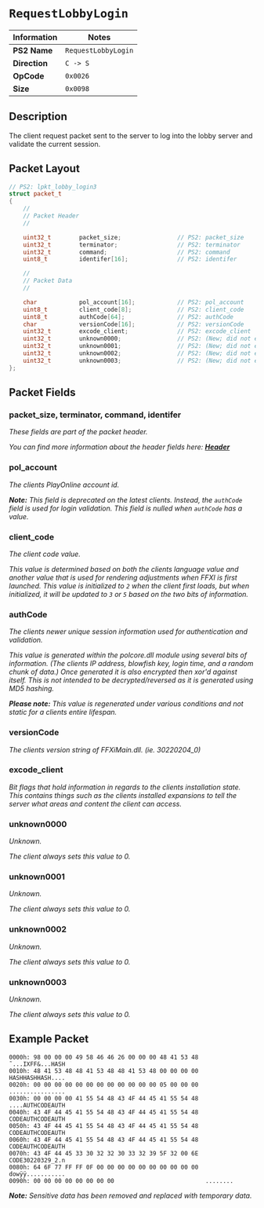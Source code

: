 # `RequestLobbyLogin`

| Information               | Notes |
|---                        |---    |
| **PS2 Name**              | `RequestLobbyLogin` |
| **Direction**             | `C -> S` |
| **OpCode**                | `0x0026` |
| **Size**                  | `0x0098` |

## Description

The client request packet sent to the server to log into the lobby server and validate the current session.

## Packet Layout

```cpp
// PS2: lpkt_lobby_login3
struct packet_t
{
    //
    // Packet Header
    //

    uint32_t        packet_size;                // PS2: packet_size
    uint32_t        terminator;                 // PS2: terminator
    uint32_t        command;                    // PS2: command
    uint8_t         identifer[16];              // PS2: identifer

    //
    // Packet Data
    //

    char            pol_account[16];            // PS2: pol_account
    uint8_t         client_code[8];             // PS2: client_code
    uint8_t         authCode[64];               // PS2: authCode
    char            versionCode[16];            // PS2: versionCode
    uint32_t        excode_client;              // PS2: excode_client
    uint32_t        unknown0000;                // PS2: (New; did not exist.)
    uint32_t        unknown0001;                // PS2: (New; did not exist.)
    uint32_t        unknown0002;                // PS2: (New; did not exist.)
    uint32_t        unknown0003;                // PS2: (New; did not exist.)
};
```

## Packet Fields

### packet_size, terminator, command, identifer

_These fields are part of the packet header._

_You can find more information about the header fields here: [**Header**](/packets/lobby/Header.md)_

### pol_account

_The clients PlayOnline account id._

_**Note:** This field is deprecated on the latest clients. Instead, the `authCode` field is used for login validation. This field is nulled when `authCode` has a value._

### client_code

_The client code value._

_This value is determined based on both the clients language value and another value that is used for rendering adjustments when FFXI is first launched. This value is initialized to `2` when the client first loads, but when initialized, it will be updated to `3` or `5` based on the two bits of information._

### authCode

_The clients newer unique session information used for authentication and validation._

_This value is generated within the polcore.dll module using several bits of information. (The clients IP address, blowfish key, login time, and a random chunk of data.) Once generated it is also encrypted then xor'd against itself. This is not intended to be decrypted/reversed as it is generated using MD5 hashing._

_**Please note:** This value is regenerated under various conditions and not static for a clients entire lifespan._

### versionCode

_The clients version string of FFXiMain.dll. (ie. 30220204\_0)_

### excode_client

_Bit flags that hold information in regards to the clients installation state. This contains things such as the clients installed expansions to tell the server what areas and content the client can access._

### unknown0000

_Unknown._

_The client always sets this value to 0._

### unknown0001

_Unknown._

_The client always sets this value to 0._

### unknown0002

_Unknown._

_The client always sets this value to 0._

### unknown0003

_Unknown._

_The client always sets this value to 0._

## Example Packet

```
0000h: 98 00 00 00 49 58 46 46 26 00 00 00 48 41 53 48  ˜...IXFF&...HASH
0010h: 48 41 53 48 48 41 53 48 48 41 53 48 00 00 00 00  HASHHASHHASH....
0020h: 00 00 00 00 00 00 00 00 00 00 00 00 05 00 00 00  ................
0030h: 00 00 00 00 41 55 54 48 43 4F 44 45 41 55 54 48  ....AUTHCODEAUTH
0040h: 43 4F 44 45 41 55 54 48 43 4F 44 45 41 55 54 48  CODEAUTHCODEAUTH
0050h: 43 4F 44 45 41 55 54 48 43 4F 44 45 41 55 54 48  CODEAUTHCODEAUTH
0060h: 43 4F 44 45 41 55 54 48 43 4F 44 45 41 55 54 48  CODEAUTHCODEAUTH
0070h: 43 4F 44 45 33 30 32 32 30 33 32 39 5F 32 00 6E  CODE30220329_2.n
0080h: 64 6F 77 FF FF 0F 00 00 00 00 00 00 00 00 00 00  dowÿÿ...........
0090h: 00 00 00 00 00 00 00 00                          ........
```

_**Note:** Sensitive data has been removed and replaced with temporary data._
